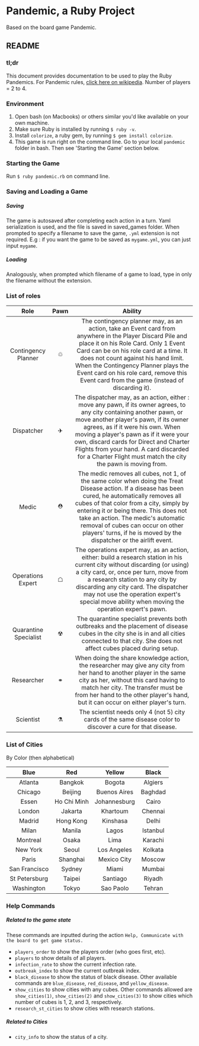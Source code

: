 # Pandemic, a Ruby Project

Based on the board game Pandemic.

## README

### tl;dr

This document provides documentation to be used to play the Ruby Pandemics. For Pandemic rules, [click here on  wikipedia](http://tinyurl.com/hvr9nfr). Number of players = 2 to 4.

### Environment

1. Open bash (on Macbooks) or others similar you'd like available on your own machine.
2. Make sure Ruby is installed by running `$ ruby -v`.
3. Install `colorize`, a ruby gem, by running `$ gem install colorize`.
4. This game is run right on the command line. Go to your local `pandemic` folder in bash. Then see 'Starting the Game' section below.

### Starting the Game

Run `$ ruby pandemic.rb` on command line.

### Saving and Loading a Game

##### Saving

The game is autosaved after completing each action in a turn. Yaml serialization is used, and the file is saved in saved_games folder. When prompted to specify a filename to save the game, `.yml` extension is not required. E.g : if you want the game to be saved as `mygame.yml`, you can just input `mygame`.

##### Loading

Analogously, when prompted which filename of a game to load, type in only the filename without the extension.

### List of roles

| Role | Pawn | Ability |
| :---: | :---: | :---: |
| Contingency Planner | ♲ | The contingency planner may, as an action, take an Event card from anywhere in the Player Discard Pile and place it on his Role Card. Only 1 Event Card can be on his role card at a time. It does not count against his hand limit. When the Contingency Planner plays the Event card on his role card, remove this Event card from the game (instead of discarding it).|
| Dispatcher | ✈ | The dispatcher may, as an action, either : move any pawn, if its owner agrees, to any city containing another pawn, or move another player's pawn, if its owner agrees, as if it were his own. When moving a player's pawn as if it were your own, discard cards for Direct and Charter Flights from your hand. A card discarded for a Charter Flight must match the city the pawn is moving from.|
| Medic | ⛑ | The medic removes all cubes, not 1, of the same color when doing the Treat Disease action. If a disease has been cured, he automatically removes all cubes of that color from a city, simply by entering it or being there. This does not take an action. The medic's automatic removal of cubes can occur on other players' turns, if he is moved by the dispatcher or the airlift event. |
| Operations Expert | ☖ | The operations expert may, as an action, either: build a research station in his current city without discarding (or using) a city card, or, once per turn, move from a research station to any city by discarding any city card. The dispatcher may not use the operation expert's special move ability when moving the operation expert's pawn. |
| Quarantine Specialist | ☢ | The quarantine specialist prevents both outbreaks and the placement of disease cubes in the city she is in and all cities connected to that city. She does not affect cubes placed during setup. |
| Researcher | ⚭ | When doing the share knowledge action, the researcher may give any city from her hand to another player in the same city as her, without this card having to match her city. The transfer must be from her hand to the other player's hand, but it can occur on either player's turn. |
| Scientist | ⚗ | The scientist needs only 4 (not 5) city cards of the same disease color to discover a cure for that disease. |

### List of Cities

By Color (then alphabetical)

| Blue | Red | Yellow | Black |
| :---: | :---: | :---: | :---: |
| Atlanta | Bangkok | Bogota | Algiers |
| Chicago | Beijing | Buenos Aires | Baghdad |
| Essen | Ho Chi Minh | Johannesburg | Cairo |
| London | Jakarta | Khartoum | Chennai |
| Madrid | Hong Kong | Kinshasa | Delhi |
| Milan | Manila | Lagos | Istanbul |
| Montreal | Osaka | Lima | Karachi |
| New York | Seoul | Los Angeles | Kolkata |
| Paris | Shanghai | Mexico City | Moscow |
| San Francisco | Sydney | Miami | Mumbai |
| St Petersburg | Taipei | Santiago | Riyadh |
| Washington | Tokyo | Sao Paolo | Tehran |


### Help Commands

##### Related to the game state

These commands are inputted during the action `Help, Communicate with the board to get game status.`

- `players_order` to show the players order (who goes first, etc).
- `players` to show details of all players.
- `infection_rate` to show the current infection rate.
- `outbreak_index` to show the current outbreak index.
- `black_disease` to show the status of black disease. Other available commands are `blue_disease`, `red_disease`, and `yellow_disease`.
- `show_cities` to show cities with any cubes. Other commands allowed  are `show_cities(1)`, `show_cities(2)` and `show_cities(3)` to show cities which number of cubes is 1, 2, and 3, respectively.
- `research_st_cities` to show cities with research stations.

##### Related to Cities

- `city_info` to show the status of a city.
